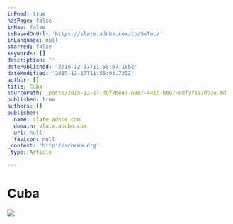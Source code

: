```yaml
---
inFeed: true
hasPage: false
inNav: false
isBasedOnUrl: 'https://slate.adobe.com/cp/SeTuL/'
inLanguage: null
starred: false
keywords: []
description: ''
datePublished: '2015-12-17T11:55:07.186Z'
dateModified: '2015-12-17T11:55:03.731Z'
author: []
title: Cuba
sourcePath: _posts/2015-12-17-d0f76e43-6987-441b-b807-0df7f197db2e.md
published: true
authors: []
publisher:
  name: slate.adobe.com
  domain: slate.adobe.com
  url: null
  favicon: null
_context: 'http://schema.org'
_type: Article

---
```

# Cuba
![](https://s3-us-west-2.amazonaws.com/the-grid-img/p/dbabca8a46a2eeba9d4705d5c2fb959e8d8a0e9d.jpg)